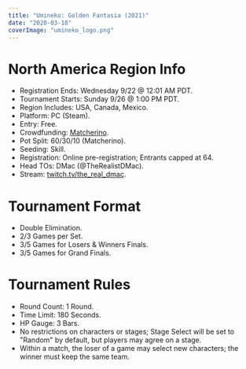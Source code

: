 ```yaml
---
title: "Umineko: Golden Fantasia (2021)"
date: "2020-03-18"
coverImage: "umineko_logo.png"
---
```


# North America Region Info

- Registration Ends: Wednesday 9/22 @ 12:01 AM PDT.
- Tournament Starts: Sunday 9/26 @ 1:00 PM PDT.
- Region Includes: USA, Canada, Mexico.
- Platform: PC (Steam).
- Entry: Free.
- Crowdfunding: [Matcherino](https://matcherino.com/tournaments/56351).
- Pot Split: 60/30/10 (Matcherino).
- Seeding: Skill.
- Registration: Online pre-registration; Entrants capped at 64.
- Head TOs: DMac (@TheRealistDMac).
- Stream: [twitch.tv/the\_real\_dmac](https://www.twitch.tv/the_real_dmac).

# Tournament Format

- Double Elimination.
- 2/3 Games per Set.
- 3/5 Games for Losers & Winners Finals.
- 3/5 Games for Grand Finals.

# Tournament Rules

- Round Count: 1 Round.
- Time Limit: 180 Seconds.
- HP Gauge: 3 Bars.
- No restrictions on characters or stages; Stage Select will be set to "Random" by default, but players may agree on a stage.
- Within a match, the loser of a game may select new characters; the winner must keep the same team.
